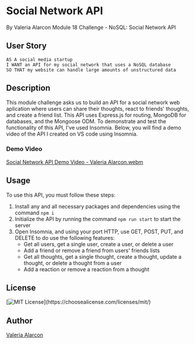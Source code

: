 # Social Network API
By Valeria Alarcon
Module 18 Challenge - NoSQL: Social Network API



## User Story
```
AS A social media startup
I WANT an API for my social network that uses a NoSQL database
SO THAT my website can handle large amounts of unstructured data
```



## Description
This module challenge asks us to build an API for a social network web aplication where users can share their thoughts, react to friends' thoughts, and create a friend list. This API uses Express.js for routing, MongoDB for databases, and the Mongoose ODM. To demonstrate and test the functionality of this API, I've used Insomnia. Below, you will find a demo video of the API I created on VS code using Insomnia.



### Demo Video



[Social Network API Demo Video - Valeria Alarcon.webm](https://user-images.githubusercontent.com/113397012/203671725-7ad2a78e-b109-4ab5-b751-4a7831d56336.webm)





## Usage
To use this API, you must follow these steps:
1. Install any and all necessary packages and dependencies using the command ``npm i``
2. Initialize the API by running the command ``npm run start`` to start the server
3. Open Insomnia, and using your port HTTP, use GET, POST, PUT, and DELETE to do use the following features:
   - Get all users, get a single user, create a user, or delete a user
   - Add a friend or remove a friend from users' friends lists
   - Get all thoughts, get a single thought, create a thought, update a thought, or delete a thought from a user
   - Add a reaction or remove a reaction from a thought





## License
[![MIT License](https://img.shields.io/apm/l/atomic-design-ui.svg?)](https://choosealicense.com/licenses/mit/)



## Author
[Valeria Alarcon](https://github.com/valeriaalarcon1)
